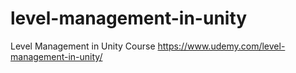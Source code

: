 # level-management-in-unity
Level Management in Unity Course 
https://www.udemy.com/level-management-in-unity/
